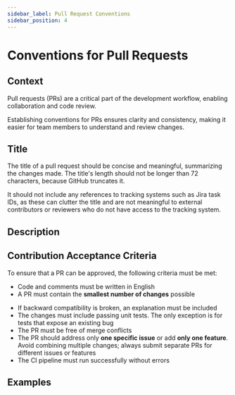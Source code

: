 ```yaml
---
sidebar_label: Pull Request Conventions
sidebar_position: 4
---
```


# Conventions for Pull Requests

## Context

Pull requests (PRs) are a critical part of the development workflow, enabling collaboration and code review. 

Establishing conventions for PRs ensures clarity and consistency, making it easier for team members to understand and review changes.

## Title

The title of a pull request should be concise and meaningful, summarizing the changes made. 
The title's length should not be longer than 72 characters, because GitHub truncates it.

It should not include any references to tracking systems such as Jira task IDs, as these can clutter the title and are not meaningful to external contributors or reviewers who do not have access to the tracking system.

## Description

## Contribution Acceptance Criteria

To ensure that a PR can be approved, the following criteria must be met:

- Code and comments must be written in English
- A PR must contain the **smallest number of changes** possible

[//]: # (- If the pr_enrich workflow assigns the size/large label, a justification for the PR's size must be provided)
- If backward compatibility is broken, an explanation must be included
- The changes must include passing unit tests. The only exception is for tests that expose an existing bug
- The PR must be free of merge conflicts
- The PR should address only **one specific issue** or add **only one feature**. Avoid combining multiple changes; always submit separate PRs for different issues or features
- The CI pipeline must run successfully without errors

## Examples
